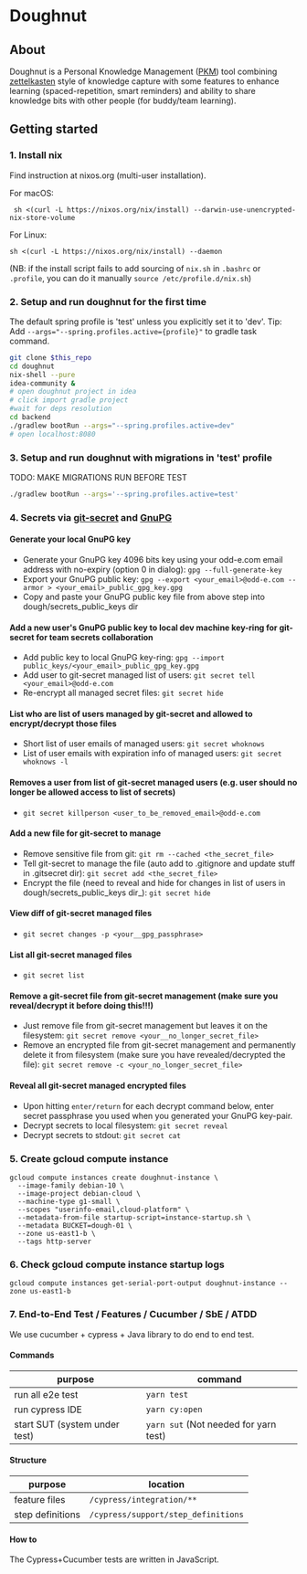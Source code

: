 # Doughnut

## About

Doughnut is a Personal Knowledge Management ([PKM](https://en.wikipedia.org/wiki/Personal_knowledge_management)) tool combining [zettelkasten](https://eugeneyan.com/writing/note-taking-zettelkasten/) style of knowledge capture with some features to enhance learning (spaced-repetition, smart reminders) and ability to share knowledge bits with other people (for buddy/team learning).

## Getting started

### 1. Install nix

Find instruction at nixos.org (multi-user installation).

For macOS:
```
 sh <(curl -L https://nixos.org/nix/install) --darwin-use-unencrypted-nix-store-volume
```

For Linux:
```
sh <(curl -L https://nixos.org/nix/install) --daemon
```

(NB: if the install script fails to add sourcing of `nix.sh` in `.bashrc` or `.profile`, you can do it manually `source /etc/profile.d/nix.sh`)


### 2. Setup and run doughnut for the first time
The default spring profile is 'test' unless you explicitly set it to 'dev'. Tip: Add `--args="--spring.profiles.active={profile}"` to gradle task command. 

```bash
git clone $this_repo
cd doughnut
nix-shell --pure
idea-community &
# open doughnut project in idea
# click import gradle project
#wait for deps resolution
cd backend
./gradlew bootRun --args="--spring.profiles.active=dev"
# open localhost:8080
```

### 3. Setup and run doughnut with migrations in 'test' profile
TODO: MAKE MIGRATIONS RUN BEFORE TEST
```bash
./gradlew bootRun --args='--spring.profiles.active=test'
```

### 4. Secrets via [git-secret](https://git-secret.io) and [GnuPG](https://www.devdungeon.com/content/gpg-tutorial)
#### Generate your local GnuPG key
- Generate your GnuPG key 4096 bits key using your odd-e.com email address with no-expiry (option 0 in dialog): `gpg --full-generate-key`
- Export your GnuPG public key: `gpg --export <your_email>@odd-e.com --armor > <your_email>_public_gpg_key.gpg`
- Copy and paste your GnuPG public key file from above step into dough/secrets_public_keys dir
#### Add a new user's GnuPG public key to local dev machine key-ring for git-secret for team secrets collaboration
- Add public key to local GnuPG key-ring: `gpg --import public_keys/<your_email>_public_gpg_key.gpg`
- Add user to git-secret managed list of users: `git secret tell <your_email>@odd-e.com`
- Re-encrypt all managed secret files: `git secret hide`
#### List who are list of users managed by git-secret and allowed to encrypt/decrypt those files
- Short list of user emails of managed users: `git secret whoknows`
- List of user emails with expiration info of managed users: `git secret whoknows -l`
#### Removes a user from list of git-secret managed users (e.g. user should no longer be allowed access to list of secrets)
- `git secret killperson <user_to_be_removed_email>@odd-e.com`
#### Add a new file for git-secret to manage
- Remove sensitive file from git: `git rm --cached <the_secret_file>`
- Tell git-secret to manage the file (auto add to .gitignore and update stuff in .gitsecret dir): `git secret add <the_secret_file>`
- Encrypt the file (need to reveal and hide for changes in list of users in dough/secrets_public_keys dir_): `git secret hide`
#### View diff of git-secret managed files
- `git secret changes -p <your__gpg_passphrase>`
#### List all git-secret managed files
- `git secret list`
#### Remove a git-secret file from git-secret management (make sure you reveal/decrypt it before doing this!!!)
- Just remove file from git-secret management but leaves it on the filesystem: `git secret remove <your__no_longer_secret_file>`
- Remove an encrypted file from git-secret management and permanently delete it from filesystem (make sure you have revealed/decrypted the file): `git secret remove -c <your_no_longer_secret_file>`
#### Reveal all git-secret managed encrypted files
- Upon hitting `enter/return` for each decrypt command below, enter secret passphrase you used when you generated your GnuPG key-pair.
- Decrypt secrets to local filesystem: `git secret reveal`
- Decrypt secrets to stdout: `git secret cat`

### 5. Create gcloud compute instance
```
gcloud compute instances create doughnut-instance \
  --image-family debian-10 \
  --image-project debian-cloud \
  --machine-type g1-small \
  --scopes "userinfo-email,cloud-platform" \
  --metadata-from-file startup-script=instance-startup.sh \
  --metadata BUCKET=dough-01 \
  --zone us-east1-b \
  --tags http-server
```

### 6. Check gcloud compute instance startup logs
```
gcloud compute instances get-serial-port-output doughnut-instance --zone us-east1-b
```

### 7. End-to-End Test / Features / Cucumber / SbE / ATDD

We use cucumber + cypress + Java library to do end to end test.

#### Commands

| purpose | command |
|--------| --------|
| run all e2e test | `yarn test`   |
| run cypress IDE  | `yarn cy:open`|
| start SUT (system under test)| `yarn sut` (Not needed for yarn test)|

#### Structure

| purpose | location |
|--------| --------|
| feature files | `/cypress/integration/**`   |
| step definitions  | `/cypress/support/step_definitions`|

#### How to

The Cypress+Cucumber tests are written in JavaScript.
